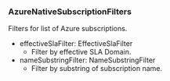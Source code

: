 ### AzureNativeSubscriptionFilters
Filters for list of Azure subscriptions.

- effectiveSlaFilter: EffectiveSlaFilter
  - Filter by effective SLA Domain.
- nameSubstringFilter: NameSubstringFilter
  - Filter by substring of subscription name.
